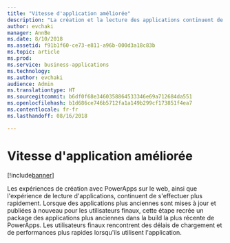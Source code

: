 ```yaml
---
title: "Vitesse d'application améliorée"
description: "La création et la lecture des applications continuent de s'accélérer au fil du temps"
author: evchaki
manager: AnnBe
ms.date: 8/10/2018
ms.assetid: f91b1f60-ce73-e811-a96b-000d3a18c83b
ms.topic: article
ms.prod: 
ms.service: business-applications
ms.technology: 
ms.author: evchaki
audience: Admin
ms.translationtype: HT
ms.sourcegitcommit: b6df0f68e3460358864533346e69a712684da551
ms.openlocfilehash: b1d686ce746b5712fa1a149b299cf173851f4ea7
ms.contentlocale: fr-fr
ms.lasthandoff: 08/16/2018

---
```

# <a name="improved-app-speed"></a>Vitesse d'application améliorée


[!include[banner](../../includes/banner.md)]

Les expériences de création avec PowerApps sur le web, ainsi que l'expérience de lecture d'applications, continuent de s'effectuer plus rapidement. Lorsque des applications plus anciennes sont mises à jour et publiées à nouveau pour les utilisateurs finaux, cette étape recrée un package des applications plus anciennes dans la build la plus récente de PowerApps. Les utilisateurs finaux rencontrent des délais de chargement et de performances plus rapides lorsqu'ils utilisent l'application.

